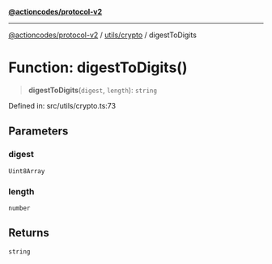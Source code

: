 [**@actioncodes/protocol-v2**](../../../README.md)

***

[@actioncodes/protocol-v2](../../../modules.md) / [utils/crypto](../README.md) / digestToDigits

# Function: digestToDigits()

> **digestToDigits**(`digest`, `length`): `string`

Defined in: src/utils/crypto.ts:73

## Parameters

### digest

`Uint8Array`

### length

`number`

## Returns

`string`
